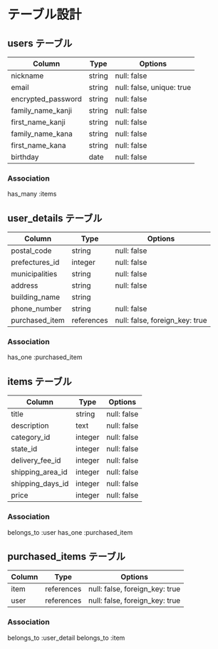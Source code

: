 # テーブル設計

##  users テーブル
| Column              | Type       | Options                    |
| ------------------- | ---------- | -------------------------- |
| nickname            | string     | null: false                |
| email               | string     | null: false, unique: true  |
| encrypted_password  | string     | null: false                |
| family_name_kanji   | string     | null: false                |
| first_name_kanji    | string     | null: false                |
| family_name_kana    | string     | null: false                |
| first_name_kana     | string     | null: false                |
| birthday            | date       | null: false                |

### Association
has_many :items


##  user_details テーブル
| Column             | Type       | Options                        |
| ------------------ | ---------- | ------------------------------ |
| postal_code        | string     | null: false                    |
| prefectures_id     | integer    | null: false                    |
| municipalities     | string     | null: false                    |
| address            | string     | null: false                    |
| building_name      | string     |                                |
| phone_number       | string     | null: false                    |
| purchased_item     | references | null: false, foreign_key: true |


### Association
has_one :purchased_item


## items テーブル
| Column           | Type         | Options                        |
| ---------------- | ------------ | ------------------------------ |  
| title            | string       | null: false                    |
| description      | text         | null: false                    |
| category_id      | integer      | null: false                    |
| state_id         | integer      | null: false                    |
| delivery_fee_id  | integer      | null: false                    |
| shipping_area_id | integer      | null: false                    |
| shipping_days_id | integer      | null: false                    |
| price            | integer      | null: false                    |

### Association
belongs_to :user
has_one :purchased_item

## purchased_items テーブル
| Column    | Type         | Options                        |
| --------- | ----------   | ------------------------------ |
| item      | references   | null: false, foreign_key: true |
| user      | references   | null: false, foreign_key: true |

### Association
belongs_to :user_detail
belongs_to :item
